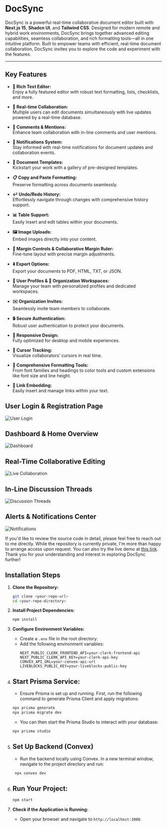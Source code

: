 # DocSync

DocSync is a powerful real-time collaborative document editor built with **Next.js 15**, **Shadcn UI**, and **Tailwind CSS**. Designed for modern remote and hybrid work environments, DocSync brings together advanced editing capabilities, seamless collaboration, and rich formatting tools—all in one intuitive platform. Built to empower teams with efficient, real-time document collaboration, DocSync invites you to explore the code and experiment with the features.

---

## Key Features

- **📝 Rich Text Editor:**  
  Enjoy a fully featured editor with robust text formatting, lists, checklists, and more.

- **🤝 Real-time Collaboration:**  
  Multiple users can edit documents simultaneously with live updates powered by a real-time database.

- **💭 Comments & Mentions:**  
  Enhance team collaboration with in-line comments and user mentions.

- **🔔 Notifications System:**  
  Stay informed with real-time notifications for document updates and collaboration events.

- **📑 Document Templates:**  
  Kickstart your work with a gallery of pre-designed templates.

- **📋 Copy and Paste Formatting:**  
  Preserve formatting across documents seamlessly.

- **↩️ Undo/Redo History:**  
  Effortlessly navigate through changes with comprehensive history support.

- **📊 Table Support:**  
  Easily insert and edit tables within your documents.

- **🖼️ Image Uploads:**  
  Embed images directly into your content.

- **📏 Margin Controls & Collaborative Margin Ruler:**  
  Fine-tune layout with precise margin adjustments.

- **⬇️ Export Options:**  
  Export your documents to PDF, HTML, TXT, or JSON.

- **👥 User Profiles & 🏢 Organization Workspaces:**  
  Manage your team with personalized profiles and dedicated workspaces.

- **✉️ Organization Invites:**  
  Seamlessly invite team members to collaborate.

- **🔒 Secure Authentication:**  
  Robust user authentication to protect your documents.

- **📱 Responsive Design:**  
  Fully optimized for desktop and mobile experiences.

- **🎯 Cursor Tracking:**  
  Visualize collaborators’ cursors in real time.

- **🎨 Comprehensive Formatting Tools:**  
  From font families and headings to color tools and custom extensions like font size and line height.

- **🔗 Link Embedding:**  
  Easily insert and manage links within your text.

## User Login & Registration Page

![User Login](https://github.com/user-attachments/assets/4acecbd8-97a0-4c1c-8006-c95a1ccd3447)

## Dashboard & Home Overview

![Dashboard](https://github.com/user-attachments/assets/52698da8-23d5-4503-a2f6-b5640e8187f1)

## Real-Time Collaborative Editing

![Live Collaboration](https://github.com/user-attachments/assets/cc548738-7688-4fc7-845d-dc43c870a373)

## In-Line Discussion Threads

![Discussion Threads](https://github.com/user-attachments/assets/da209f52-a08c-4fc4-a9b0-76926794b26f)

## Alerts & Notifications Center

![Notifications](https://github.com/user-attachments/assets/3014e55b-c3b3-4f41-a36a-8e413db6d0f4)

If you'd like to review the source code in detail, please feel free to reach out to me directly. While the repository is currently private, I'm more than happy to arrange access upon request. You can also try the live demo at [this link](https://doc-sync-red.vercel.app/). Thank you for your understanding and interest in exploring DocSync further!

## Installation Steps

1. **Clone the Repository:**
    ```bash
    git clone <your-repo-url>
    cd <your-repo-directory>
    ```

2. **Install Project Dependencies:**
    ```bash
    npm install
    ```
   
3. **Configure Environment Variables:**
    - Create a `.env` file in the root directory.
    - Add the following environment variables:
        ```dotenv
       NEXT_PUBLIC_CLERK_FRONTEND_API=your-clerk-frontend-api
       NEXT_PUBLIC_CLERK_API_KEY=your-clerk-api-key
       CONVEX_API_URL=your-convex-api-url
       LIVEBLOCKS_PUBLIC_KEY=your-liveblocks-public-key
        ```

4. ## **Start Prisma Service:**
   - Ensure Prisma is set up and running. First, run the following command to generate Prisma Client and apply migrations:
   ```bash
   npx prisma generate
   npx prisma migrate dev
   ```
   - You can then start the Prisma Studio to interact with your database:
   ```bash
   npx prisma studio
   ```

5. ## **Set Up Backend (Convex)**
   - Run the backend locally using Convex. In a new terminal window, navigate to the project directory and run:
   ```bash
    npx convex dev
    ```

6. ## **Run Your Project:**
    ```bash
    npm start
    ```
    
8. **Check if the Application is Running:**
    - Open your browser and navigate to `http://localhost:3000`.
